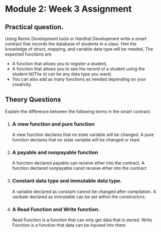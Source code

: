 # Module 2: Week 3 Assignment

## Practical question.

Using Remix Development tools or Hardhat Development write a smart contract that records the database of students in a class.	Hint the knowledge of struct, mapping, and variable data type will be needed, The expected functions are

- A function that allows you to register a student,
- A function that allows you to see the record of a student using the student Id(The id can be any data type you want).
- You can also add as many functions as needed depending on your creativity.

## Theory Questions

Explain the difference between the following terms in the smart contract.

1. ### A view function and pure function
    A view function declares that no state variable will be changed. A pure function declares that no state variable will be changed or read.
2. ### A payable and nonpayable function
    A function declared payable can receive ether into the contract.
    A function declared nonpayable canot receive ether into the contract
3. ### Constant data type and immutable data type.
    A variable declared as constant cannot be changed after compilation.
    A varibale declared as immutable can be set within the constructors.
4. ### A Read Function and Write function.
    Read Function is a function that can only get data that is stored.
    Write Function is a function that data can be inputed into them.
